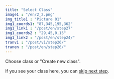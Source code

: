 ```yaml
---
title: "Select Class"
image1 : "/en/2_2.png"
img_title1 : "Picture 01"
img1_coords1: "87,345,195,362"
img1_link1 : "/post/en/step27"
img1_coords2 : "29,45,0,15"
img1_link2 : "/post/en/step24/"
tranvi : "/post/vi/step26/"
tranen : "/post/en/step26/"
---
```

Choose class or "Create new class".

If you see your class here, you can <a href="http://localhost:1313/post/en/step28/">skip next step</a>.